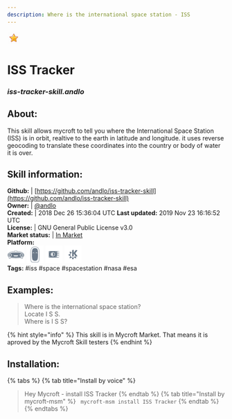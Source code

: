 ```yaml
---    
description: Where is the international space station - ISS  
---    
```

![](../.gitbook/assets/star.png)  
# ISS Tracker  
### _iss-tracker-skill.andlo_  
## About:  
This skill allows mycroft to tell you where the International Space Station (ISS) is in orbit, realtive
to the earth in latitude and longitude. it uses reverse geocoding to translate these coordinates
into the country or body of water it is over.

## Skill information:  
**Github:** | [https://github.com/andlo/iss-tracker-skill](https://github.com/andlo/iss-tracker-skill)  
**Owner:** | [@andlo](https://github.com/andlo)  
**Created:** | 2018 Dec 26 15:36:04 UTC  **Last updated:** 2019 Nov 23 16:16:52 UTC  
**License:** | GNU General Public License v3.0  
**Market status:** | [In Market](https://market.mycroft.ai/skill/iss-tracker)  
**Platform:**  
 ![](../.gitbook/assets/mark-1-icon.png)  ![](../.gitbook/assets/mark-2-icon.png)  ![](../.gitbook/assets/picroft-icon.png)  ![](../.gitbook/assets/kde.png)   
**Tags:** \#iss \#space \#spacestation \#nasa \#esa   
## Examples:  
> Where is the international space station?  
> Locate I S S.  
> Where is I S S?  
  
{% hint style="info" %}
This skill is in Mycroft Market. That means it is aproved by the Mycroft Skill testers
{% endhint %}
    
## Installation:  
{% tabs %}
{% tab title="Install by voice" %}
> Hey Mycroft - install ISS Tracker
{% endtab %}
  {% tab title="Install by mycroft-msm" %}
``` mycroft-msm install ISS Tracker```
{% endtab %}
  {% endtabs %}
  